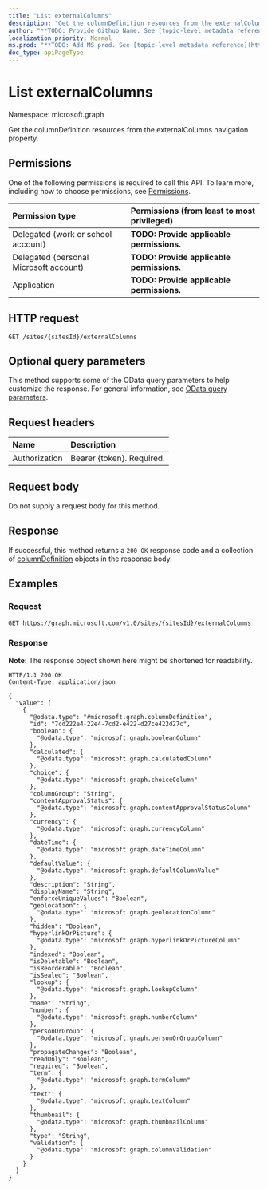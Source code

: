 ```yaml
---
title: "List externalColumns"
description: "Get the columnDefinition resources from the externalColumns navigation property."
author: "**TODO: Provide Github Name. See [topic-level metadata reference](https://msgo.azurewebsites.net/add/document/guidelines/metadata.html#topic-level-metadata)**"
localization_priority: Normal
ms.prod: "**TODO: Add MS prod. See [topic-level metadata reference](https://msgo.azurewebsites.net/add/document/guidelines/metadata.html#topic-level-metadata)**"
doc_type: apiPageType
---
```


# List externalColumns
Namespace: microsoft.graph



Get the columnDefinition resources from the externalColumns navigation property.

## Permissions
One of the following permissions is required to call this API. To learn more, including how to choose permissions, see [Permissions](/graph/permissions-reference).

|Permission type|Permissions (from least to most privileged)|
|:---|:---|
|Delegated (work or school account)|**TODO: Provide applicable permissions.**|
|Delegated (personal Microsoft account)|**TODO: Provide applicable permissions.**|
|Application|**TODO: Provide applicable permissions.**|

## HTTP request

<!-- {
  "blockType": "ignored"
}
-->
``` http
GET /sites/{sitesId}/externalColumns
```

## Optional query parameters
This method supports some of the OData query parameters to help customize the response. For general information, see [OData query parameters](/graph/query-parameters).

## Request headers
|Name|Description|
|:---|:---|
|Authorization|Bearer {token}. Required.|

## Request body
Do not supply a request body for this method.

## Response

If successful, this method returns a `200 OK` response code and a collection of [columnDefinition](../resources/columndefinition.md) objects in the response body.

## Examples

### Request
<!-- {
  "blockType": "request",
  "name": "list_columndefinition"
}
-->
``` http
GET https://graph.microsoft.com/v1.0/sites/{sitesId}/externalColumns
```


### Response
**Note:** The response object shown here might be shortened for readability.
<!-- {
  "blockType": "response",
  "truncated": true,
  "@odata.type": "Collection(microsoft.graph.columnDefinition)"
}
-->
``` http
HTTP/1.1 200 OK
Content-Type: application/json

{
  "value": [
    {
      "@odata.type": "#microsoft.graph.columnDefinition",
      "id": "7cd222e4-22e4-7cd2-e422-d27ce422d27c",
      "boolean": {
        "@odata.type": "microsoft.graph.booleanColumn"
      },
      "calculated": {
        "@odata.type": "microsoft.graph.calculatedColumn"
      },
      "choice": {
        "@odata.type": "microsoft.graph.choiceColumn"
      },
      "columnGroup": "String",
      "contentApprovalStatus": {
        "@odata.type": "microsoft.graph.contentApprovalStatusColumn"
      },
      "currency": {
        "@odata.type": "microsoft.graph.currencyColumn"
      },
      "dateTime": {
        "@odata.type": "microsoft.graph.dateTimeColumn"
      },
      "defaultValue": {
        "@odata.type": "microsoft.graph.defaultColumnValue"
      },
      "description": "String",
      "displayName": "String",
      "enforceUniqueValues": "Boolean",
      "geolocation": {
        "@odata.type": "microsoft.graph.geolocationColumn"
      },
      "hidden": "Boolean",
      "hyperlinkOrPicture": {
        "@odata.type": "microsoft.graph.hyperlinkOrPictureColumn"
      },
      "indexed": "Boolean",
      "isDeletable": "Boolean",
      "isReorderable": "Boolean",
      "isSealed": "Boolean",
      "lookup": {
        "@odata.type": "microsoft.graph.lookupColumn"
      },
      "name": "String",
      "number": {
        "@odata.type": "microsoft.graph.numberColumn"
      },
      "personOrGroup": {
        "@odata.type": "microsoft.graph.personOrGroupColumn"
      },
      "propagateChanges": "Boolean",
      "readOnly": "Boolean",
      "required": "Boolean",
      "term": {
        "@odata.type": "microsoft.graph.termColumn"
      },
      "text": {
        "@odata.type": "microsoft.graph.textColumn"
      },
      "thumbnail": {
        "@odata.type": "microsoft.graph.thumbnailColumn"
      },
      "type": "String",
      "validation": {
        "@odata.type": "microsoft.graph.columnValidation"
      }
    }
  ]
}
```

